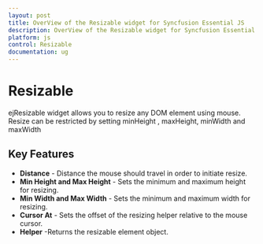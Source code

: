 ```yaml
---
layout: post
title: OverView of the Resizable widget for Syncfusion Essential JS
description: OverView of the Resizable widget for Syncfusion Essential JS 
platform: js
control: Resizable
documentation: ug
---
```

# Resizable

 ejResizable widget allows you to resize any DOM element using mouse. Resize can be restricted by setting minHeight , maxHeight, minWidth and maxWidth 

## Key Features

* **Distance** - Distance the mouse should travel in order to initiate resize.
* **Min Height and Max Height** - Sets the minimum and maximum height for resizing. 
* **Min Width and Max Width** - Sets the minimum and maximum width for resizing.
* **Cursor At** - Sets the offset of the resizing helper relative to the mouse cursor.
* **Helper** -Returns the resizable element object.